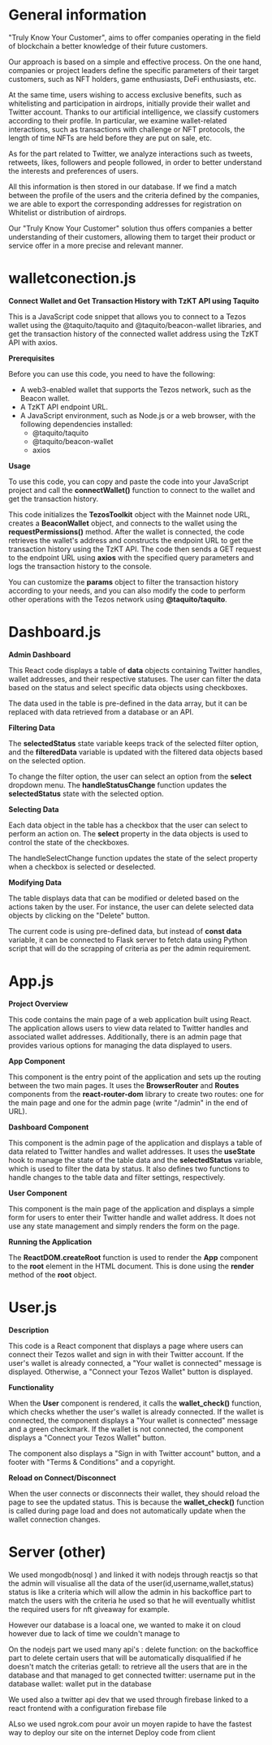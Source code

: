 # General information
"Truly Know Your Customer", aims to offer companies operating in the field of blockchain a better knowledge of their future customers.

Our approach is based on a simple and effective process. On the one hand, companies or project leaders define the specific parameters of their target customers, such as NFT holders, game enthusiasts, DeFi enthusiasts, etc.

At the same time, users wishing to access exclusive benefits, such as whitelisting and participation in airdrops, initially provide their wallet and Twitter account. Thanks to our artificial intelligence, we classify customers according to their profile. In particular, we examine wallet-related interactions, such as transactions with challenge or NFT protocols, the length of time NFTs are held before they are put on sale, etc.

As for the part related to Twitter, we analyze interactions such as tweets, retweets, likes, followers and people followed, in order to better understand the interests and preferences of users.

All this information is then stored in our database. If we find a match between the profile of the users and the criteria defined by the companies, we are able to export the corresponding addresses for registration on Whitelist or distribution of airdrops.

Our "Truly Know Your Customer" solution thus offers companies a better understanding of their customers, allowing them to target their product or service offer in a more precise and relevant manner.
# walletconection.js

**Connect Wallet and Get Transaction History with TzKT API using Taquito**

This is a JavaScript code snippet that allows you to connect to a Tezos wallet using the @taquito/taquito and @taquito/beacon-wallet libraries, and get the transaction history of the connected wallet address using the TzKT API with axios.

**Prerequisites**

Before you can use this code, you need to have the following:

- A web3-enabled wallet that supports the Tezos network, such as the Beacon wallet.
- A TzKT API endpoint URL.
- A JavaScript environment, such as Node.js or a web browser, with the following dependencies installed:
  - @taquito/taquito
  - @taquito/beacon-wallet
  - axios

**Usage**

To use this code, you can copy and paste the code into your JavaScript project and call the **connectWallet()** function to connect to the wallet and get the transaction history.

This code initializes the **TezosToolkit** object with the Mainnet node URL, creates a **BeaconWallet** object, and connects to the wallet using the **requestPermissions()** method. After the wallet is connected, the code retrieves the wallet's address and constructs the endpoint URL to get the transaction history using the TzKT API. The code then sends a GET request to the endpoint URL using **axios** with the specified query parameters and logs the transaction history to the console.

You can customize the **params** object to filter the transaction history according to your needs, and you can also modify the code to perform other operations with the Tezos network using **@taquito/taquito**.

# Dashboard.js

**Admin Dashboard**

This React code displays a table of **data** objects containing Twitter handles, wallet addresses, and their respective statuses. The user can filter the data based on the status and select specific data objects using checkboxes.

The data used in the table is pre-defined in the data array, but it can be replaced with data retrieved from a database or an API.

**Filtering Data**

The **selectedStatus** state variable keeps track of the selected filter option, and the **filteredData** variable is updated with the filtered data objects based on the selected option.

To change the filter option, the user can select an option from the **select** dropdown menu. The **handleStatusChange** function updates the **selectedStatus** state with the selected option.

**Selecting Data**

Each data object in the table has a checkbox that the user can select to perform an action on. The **select** property in the data objects is used to control the state of the checkboxes.

The handleSelectChange function updates the state of the select property when a checkbox is selected or deselected.

**Modifying Data**

The table displays data that can be modified or deleted based on the actions taken by the user. For instance, the user can delete selected data objects by clicking on the "Delete" button.

The current code is using pre-defined data, but instead of **const data** variable, it can be connected to Flask server to fetch data using Python script that will do the scrapping of criteria as per the admin requirement.

# App.js

**Project Overview**

This code contains the main page of a web application built using React. The application allows users to view data related to Twitter handles and associated wallet addresses. Additionally, there is an admin page that provides various options for managing the data displayed to users.

**App Component**

This component is the entry point of the application and sets up the routing between the two main pages. It uses the **BrowserRouter** and **Routes** components from the **react-router-dom** library to create two routes: one for the main page and one for the admin page (write "/admin" in the end of URL).

**Dashboard Component**

This component is the admin page of the application and displays a table of data related to Twitter handles and wallet addresses. It uses the **useState** hook to manage the state of the table data and the **selectedStatus** variable, which is used to filter the data by status. It also defines two functions to handle changes to the table data and filter settings, respectively.

**User Component**

This component is the main page of the application and displays a simple form for users to enter their Twitter handle and wallet address. It does not use any state management and simply renders the form on the page.

**Running the Application**

The **ReactDOM.createRoot** function is used to render the **App** component to the **root** element in the HTML document. This is done using the **render** method of the **root** object.

# User.js

**Description**

This code is a React component that displays a page where users can connect their Tezos wallet and sign in with their Twitter account. If the user's wallet is already connected, a "Your wallet is connected" message is displayed. Otherwise, a "Connect your Tezos Wallet" button is displayed.

**Functionality**

When the **User** component is rendered, it calls the **wallet\_check()** function, which checks whether the user's wallet is already connected. If the wallet is connected, the component displays a "Your wallet is connected" message and a green checkmark. If the wallet is not connected, the component displays a "Connect your Tezos Wallet" button.

The component also displays a "Sign in with Twitter account" button, and a footer with "Terms & Conditions" and a copyright.

**Reload on Connect/Disconnect**

When the user connects or disconnects their wallet, they should reload the page to see the updated status. This is because the **wallet\_check()** function is called during page load and does not automatically update when the wallet connection changes.

# Server (other)
We used mongodb(nosql ) and linked it with nodejs through reactjs so that the admin will visualise all the data of the user(id,username,wallet,status) status is like a criteria which will allow the admin in his backoffice part to match the users with the criteria he used so that he will eventually whitlist the required users for nft giveaway for example.

However our database is a  loacal one, we wanted to make it on cloud however due to lack of time we couldn't manage to 

On the nodejs part we used many api's :
delete function: on the backoffice part to delete certain users that will be automatically disqualified if he doesn't match the criterias
getall: to retrieve all the users that are in the database and that managed to get connected 
twitter: username put in the database
wallet: wallet put in the database



We used also a twitter api dev that we used through firebase linked to a react frontend with a configuration firebase file 


ALso we used ngrok.com pour avoir un moyen rapide to have the fastest way to deploy our site on the internet
Deploy code from client
